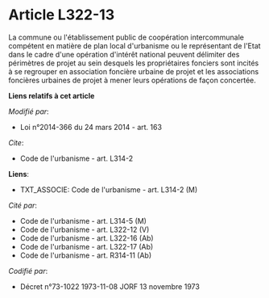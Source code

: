 # Article L322-13

La commune ou l'établissement public de coopération intercommunale compétent en matière de plan local d'urbanisme ou le
représentant de l'Etat dans le cadre d'une opération d'intérêt national peuvent délimiter des périmètres de projet au sein
desquels les propriétaires fonciers sont incités à se regrouper en association foncière urbaine de projet et les associations
foncières urbaines de projet à mener leurs opérations de façon concertée.

**Liens relatifs à cet article**

_Modifié par_:

  - Loi n°2014-366 du 24 mars 2014 - art. 163

_Cite_:

  - Code de l'urbanisme - art. L314-2

**Liens**:

  - TXT_ASSOCIE: Code de l'urbanisme - art. L314-2 (M)

_Cité par_:

  - Code de l'urbanisme - art. L314-5 (M)
  - Code de l'urbanisme - art. L322-12 (V)
  - Code de l'urbanisme - art. L322-16 (Ab)
  - Code de l'urbanisme - art. L322-17 (Ab)
  - Code de l'urbanisme - art. R314-11 (Ab)

_Codifié par_:

  - Décret n°73-1022 1973-11-08 JORF 13 novembre 1973
